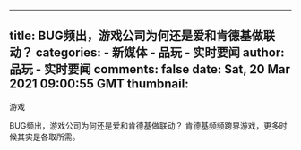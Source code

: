 
---
title: BUG频出，游戏公司为何还是爱和肯德基做联动？
categories: 
    - 新媒体
    - 品玩 - 实时要闻
author: 品玩 - 实时要闻
comments: false
date: Sat, 20 Mar 2021 09:00:55 GMT
thumbnail: 
---

<div>   
游戏


BUG频出，游戏公司为何还是爱和肯德基做联动？
肯德基频频跨界游戏，更多时候其实是各取所需。
  
</div>
            